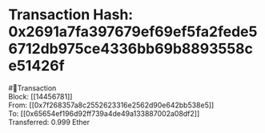 
Transaction Hash: 0x2691a7fa397679ef69ef5fa2fede56712db975ce4336bb69b8893558ce51426f
====================================================================================
  
#💸Transaction  
Block: [[14456781]]  
From: [[0x7f268357a8c2552623316e2562d90e642bb538e5]]  
To: [[0x65654ef196d92ff739a4de49a133887002a08df2]]  
Transferred: 0.999 Ether